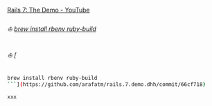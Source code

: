 [Rails 7: The Demo - YouTube](https://www.youtube.com/watch?v=mpWFrUwAN88)

###### :boat: [brew install rbenv ruby-build](https://github.com/arafatm/rails.7.demo.dhh/commit/1c11b88)

###### :boat: [
```bash
brew install rbenv ruby-build
```](https://github.com/arafatm/rails.7.demo.dhh/commit/66cf718)

xxx
